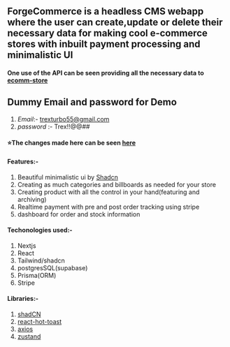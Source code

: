 ## ForgeCommerce is a headless CMS webapp where the user can create,update or delete their necessary data for making cool e-commerce stores with inbuilt payment processing and minimalistic UI 
#### One use of the API can be seen providing all the necessary data to [ecomm-store](https://github.com/dhrishP/ecomm-store)

 ## Dummy Email and password for Demo
1. _Email_:- trexturbo55@gmail.com
1. _password_ :- Trex!!@@##

#### ⭐The changes made here can be seen [here](https://forge-ecomm-store.vercel.app/)

#### Features:-
1. Beautiful minimalistic ui by [Shadcn](https://ui.shadcn.com/)
1. Creating as much categories and billboards as needed for your store
1. Creating product with all the control in your hand(featuring and archiving)
1. Realtime payment with pre and post order tracking using stripe
1. dashboard for order and stock information

#### Techonologies used:-
1. Nextjs 
1. React
1. Tailwind/shadcn
1. postgresSQL(supabase)
1. Prisma(ORM)
1. Stripe

#### Libraries:-
1. [shadCN](https://ui.shadcn.com/)
1. [react-hot-toast](https://react-hot-toast.com/)
1. [axios](https://www.npmjs.com/package/axios)
1. [zustand](https://docs.pmnd.rs/zustand/getting-started/introduction)



